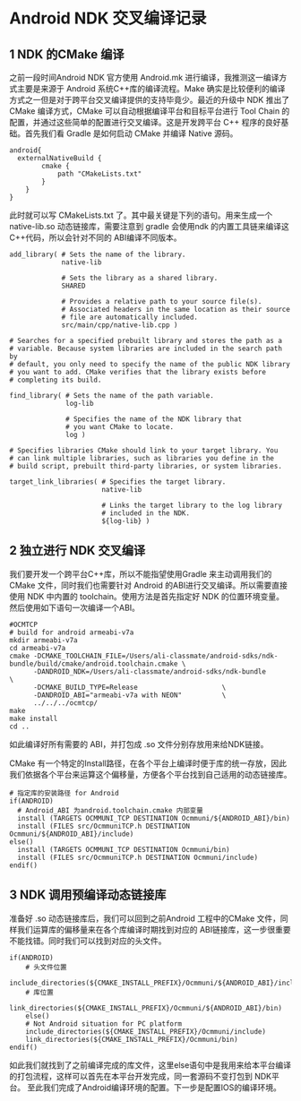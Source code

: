 # Android NDK 交叉编译记录
## 1 NDK 的CMake 编译
之前一段时间Android NDK 官方使用 Android.mk 进行编译，我推测这一编译方式主要是来源于 Android 系统C++库的编译流程。Make 确实是比较便利的编译方式之一但是对于跨平台交叉编译提供的支持毕竟少。最近的升级中 NDK 推出了CMake 编译方式，CMake 可以自动根据编译平台和目标平台进行 Tool Chain 的配置，并通过这些简单的配置进行交叉编译。这是开发跨平台 C++ 程序的良好基础。首先我们看 Gradle 是如何启动 CMake 并编译 Native 源码。

```
android{
  externalNativeBuild {
        cmake {
            path "CMakeLists.txt"
        }
    }
}
```

此时就可以写 CMakeLists.txt 了。其中最关键是下列的语句。用来生成一个 native-lib.so 动态链接库，需要注意到 gradle 会使用ndk 的内置工具链来编译这C++代码，所以会针对不同的 ABI编译不同版本。

```
add_library( # Sets the name of the library.
             native-lib

             # Sets the library as a shared library.
             SHARED

             # Provides a relative path to your source file(s).
             # Associated headers in the same location as their source
             # file are automatically included.
             src/main/cpp/native-lib.cpp )

# Searches for a specified prebuilt library and stores the path as a
# variable. Because system libraries are included in the search path by
# default, you only need to specify the name of the public NDK library
# you want to add. CMake verifies that the library exists before
# completing its build.

find_library( # Sets the name of the path variable.
              log-lib

              # Specifies the name of the NDK library that
              # you want CMake to locate.
              log )

# Specifies libraries CMake should link to your target library. You
# can link multiple libraries, such as libraries you define in the
# build script, prebuilt third-party libraries, or system libraries.

target_link_libraries( # Specifies the target library.
                       native-lib

                       # Links the target library to the log library
                       # included in the NDK.
                       ${log-lib} )
```

## 2 独立进行 NDK 交叉编译
我们要开发一个跨平台C++库，所以不能指望使用Gradle 来主动调用我们的 CMake 文件，同时我们也需要针对 Android 的ABI进行交叉编译。所以需要直接使用 NDK 中内置的 toolchain。使用方法是首先指定好 NDK 的位置环境变量。然后使用如下语句一次编译一个ABI。

```
#OCMTCP
# build for android armeabi-v7a
mkdir armeabi-v7a
cd armeabi-v7a
cmake -DCMAKE_TOOLCHAIN_FILE=/Users/ali-classmate/android-sdks/ndk-bundle/build/cmake/android.toolchain.cmake \
      -DANDROID_NDK=/Users/ali-classmate/android-sdks/ndk-bundle                  \
      -DCMAKE_BUILD_TYPE=Release                     \
      -DANDROID_ABI="armeabi-v7a with NEON"          \
      ../../../ocmtcp/
make
make install
cd ..
```

如此编译好所有需要的 ABI，并打包成 .so 文件分别存放用来给NDK链接。

CMake 有一个特定的Install路径，在各个平台上编译时便于库的统一存放，因此我们依据各个平台来运算这个偏移量，方便各个平台找到自己适用的动态链接库。

```
# 指定库的安装路径 for Android
if(ANDROID)
  # Android_ABI 为android.toolchain.cmake 内部变量
  install (TARGETS OCMMUNI_TCP DESTINATION Ocmmuni/${ANDROID_ABI}/bin)
  install (FILES src/OcmmuniTCP.h DESTINATION Ocmmuni/${ANDROID_ABI}/include)
else()
  install (TARGETS OCMMUNI_TCP DESTINATION Ocmmuni/bin)
  install (FILES src/OcmmuniTCP.h DESTINATION Ocmmuni/include)
endif()
```

## 3 NDK 调用预编译动态链接库
准备好 .so 动态链接库后，我们可以回到之前Android 工程中的CMake 文件，同样我们运算库的偏移量来在各个库编译时期找到对应的 ABI链接库，这一步很重要不能找错。同时我们可以找到对应的头文件。

```
if(ANDROID)
    # 头文件位置
    include_directories(${CMAKE_INSTALL_PREFIX}/Ocmmuni/${ANDROID_ABI}/include)
    # 库位置
    link_directories(${CMAKE_INSTALL_PREFIX}/Ocmmuni/${ANDROID_ABI}/bin)
    else()
    # Not Android situation for PC platform
    include_directories(${CMAKE_INSTALL_PREFIX}/Ocmmuni/include)
    link_directories(${CMAKE_INSTALL_PREFIX}/Ocmmuni/bin)
endif()
```
如此我们就找到了之前编译完成的库文件，这里else语句中是我用来给本平台编译的打包流程，这样可以首先在本平台开发完成，同一套源码不变打包到 NDK平台。
至此我们完成了Android编译环境的配置。下一步是配置IOS的编译环境。
